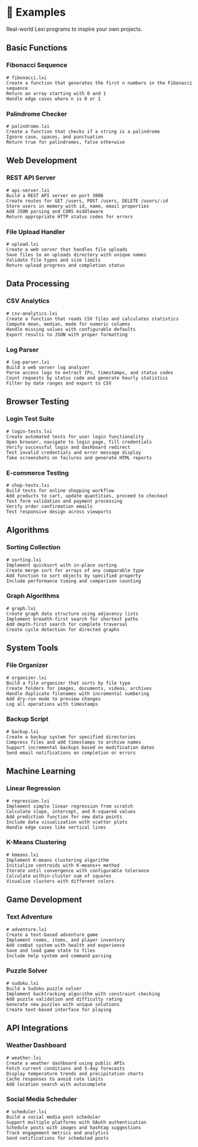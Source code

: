 # 🎯 Examples

Real-world Lexi programs to inspire your own projects.

## Basic Functions

### Fibonacci Sequence
```
# fibonacci.lxi
Create a function that generates the first n numbers in the Fibonacci sequence
Return an array starting with 0 and 1
Handle edge cases where n is 0 or 1
```

### Palindrome Checker
```
# palindrome.lxi  
Create a function that checks if a string is a palindrome
Ignore case, spaces, and punctuation
Return true for palindromes, false otherwise
```

## Web Development

### REST API Server
```
# api-server.lxi
Build a REST API server on port 3000
Create routes for GET /users, POST /users, DELETE /users/:id
Store users in memory with id, name, email properties
Add JSON parsing and CORS middleware
Return appropriate HTTP status codes for errors
```

### File Upload Handler
```
# upload.lxi
Create a web server that handles file uploads
Save files to an uploads directory with unique names
Validate file types and size limits
Return upload progress and completion status
```

## Data Processing

### CSV Analytics
```
# csv-analytics.lxi
Create a function that reads CSV files and calculates statistics
Compute mean, median, mode for numeric columns
Handle missing values with configurable defaults
Export results to JSON with proper formatting
```

### Log Parser
```
# log-parser.lxi
Build a web server log analyzer
Parse access logs to extract IPs, timestamps, and status codes
Count requests by status code and generate hourly statistics
Filter by date ranges and export to CSV
```

## Browser Testing

### Login Test Suite
```
# login-tests.lxi
Create automated tests for user login functionality
Open browser, navigate to login page, fill credentials
Verify successful login and dashboard redirect
Test invalid credentials and error message display
Take screenshots on failures and generate HTML reports
```

### E-commerce Testing
```
# shop-tests.lxi
Build tests for online shopping workflow
Add products to cart, update quantities, proceed to checkout
Test form validation and payment processing
Verify order confirmation emails
Test responsive design across viewports
```

## Algorithms

### Sorting Collection
```
# sorting.lxi
Implement quicksort with in-place sorting
Create merge sort for arrays of any comparable type  
Add function to sort objects by specified property
Include performance timing and comparison counting
```

### Graph Algorithms
```
# graph.lxi
Create graph data structure using adjacency lists
Implement breadth-first search for shortest paths
Add depth-first search for complete traversal
Create cycle detection for directed graphs
```

## System Tools

### File Organizer
```
# organizer.lxi
Build a file organizer that sorts by file type
Create folders for images, documents, videos, archives
Handle duplicate filenames with incremental numbering
Add dry-run mode to preview changes
Log all operations with timestamps
```

### Backup Script
```
# backup.lxi
Create a backup system for specified directories
Compress files and add timestamps to archive names
Support incremental backups based on modification dates
Send email notifications on completion or errors
```

## Machine Learning

### Linear Regression
```
# regression.lxi
Implement simple linear regression from scratch
Calculate slope, intercept, and R-squared values
Add prediction function for new data points
Include data visualization with scatter plots
Handle edge cases like vertical lines
```

### K-Means Clustering  
```
# kmeans.lxi
Implement K-means clustering algorithm
Initialize centroids with K-means++ method
Iterate until convergence with configurable tolerance
Calculate within-cluster sum of squares
Visualize clusters with different colors
```

## Game Development

### Text Adventure
```
# adventure.lxi
Create a text-based adventure game
Implement rooms, items, and player inventory
Add combat system with health and experience
Save and load game state to files
Include help system and command parsing
```

### Puzzle Solver
```
# sudoku.lxi
Build a Sudoku puzzle solver
Implement backtracking algorithm with constraint checking
Add puzzle validation and difficulty rating
Generate new puzzles with unique solutions
Create text-based interface for playing
```

## API Integrations

### Weather Dashboard
```
# weather.lxi
Create a weather dashboard using public APIs
Fetch current conditions and 5-day forecasts
Display temperature trends and precipitation charts
Cache responses to avoid rate limits
Add location search with autocomplete
```

### Social Media Scheduler
```
# scheduler.lxi
Build a social media post scheduler
Support multiple platforms with OAuth authentication
Schedule posts with images and hashtag suggestions
Track engagement metrics and analytics
Send notifications for scheduled posts
```

